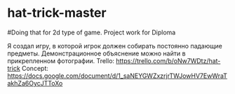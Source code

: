 # hat-trick-master
#Doing that for 2d type of game.
Project work for Diploma

Я создал игру, в которой игрок должен собирать постоянно падающие предметы. Демонстрационное объяснение можно найти в прикрепленном фотографии.
Trello:  https://trello.com/b/oNw7WDtz/hat-trick
Concept: https://docs.google.com/document/d/1_saNEYGWZxzrjrTWJowHV7EwWraTakhZa6OycJTToXo
